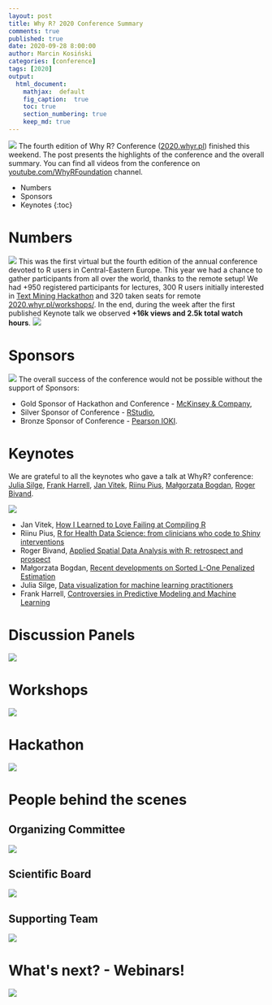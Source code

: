```yaml
---
layout: post
title: Why R? 2020 Conference Summary
comments: true
published: true
date: 2020-09-28 8:00:00
author: Marcin Kosiński
categories: [conference]
tags: [2020]
output:
  html_document:
    mathjax:  default
    fig_caption:  true
    toc: true
    section_numbering: true
    keep_md: true
---
```


<img src="/images/fulls/whyr2020/summary/Slajd2.JPG" class="fit image"> The fourth edition of Why R? Conference ([2020.whyr.pl](https://2020.whyr.pl/)) finished this weekend. The post presents the highlights of the conference and the overall summary. You can find all videos from the conference on [youtube.com/WhyRFoundation](https://youtube.com/WhyRFoundation) channel.

* Numbers
* Sponsors
* Keynotes
{:toc}

# Numbers

<img src="/images/fulls/whyr2020/summary/Slajd3.JPG" class="fit image"> This was the first virtual but the fourth edition of the annual conference devoted to R users in Central-Eastern Europe. This year we had a chance to gather participants from all over the world, thanks to the remote setup! We had +950 registered participants for lectures, 300 R users initially interested in [Text Mining Hackathon](https://2020.whyr.pl/hackathon/) and 320 taken seats for remote [2020.whyr.pl/workshops/](https://2020.whyr.pl/workshops/). In the end, during the week after the first published Keynote talk we observed **+16k views and 2.5k total watch hours**.
<img src="/images/fulls/whyr2020/summary/yt.png" class="fit image">


# Sponsors

<img src="/images/fulls/whyr2020/summary/Slajd6.JPG" class="fit image"> The overall success of the conference would not be possible without the support of Sponsors: 

- Gold Sponsor of Hackathon and Conference - [McKinsey & Company](https://www.mckinsey.com/pl/careers/careers-in-poland), 
- Silver Sponsor of Conference - [RStudio](https://rstudio.com/), 
- Bronze Sponsor of Conference - [Pearson IOKI](https://ioki.pl/en/).

# Keynotes

We are grateful to all the keynotes who gave a talk at WhyR? conference: [Julia Silge](https://twitter.com/juliasilge), [Frank Harrell](https://twitter.com/f2harrell), [Jan Vitek](https://twitter.com/j_v_66), [Riinu Pius](https://twitter.com/_riinu_), [Małgorzata Bogdan](http://www.math.uni.wroc.pl/~mbogdan/), [Roger Bivand](https://twitter.com/rogerbivand).

<img src="/images/fulls/whyr2020/summary/Slajd21.JPG" class="fit image">

- Jan Vitek, [How I Learned to Love Failing at Compiling R](https://www.youtube.com/watch?v=VdD0nHbcyk4)
- Riinu Pius, [R for Health Data Science: from clinicians who code to Shiny interventions](https://www.youtube.com/watch?v=O4SxU7cRDpI)
- Roger Bivand, [Applied Spatial Data Analysis with R: retrospect and prospect](https://www.youtube.com/watch?v=mEAyQ8bv1zU)
- Małgorzata Bogdan, [Recent developments on Sorted L-One Penalized Estimation](https://www.youtube.com/watch?v=F523a8bKDJA)
- Julia Silge, [Data visualization for machine learning practitioners](https://www.youtube.com/watch?v=OH_lt8qlSJw)
- Frank Harrell, [Controversies in Predictive Modeling and Machine Learning](https://www.youtube.com/watch?v=DF1WsYZ94Es)


# Discussion Panels

<img src="/images/fulls/whyr2020/summary/Slajd22.JPG" class="fit image">

# Workshops

<img src="/images/fulls/whyr2020/summary/workshops.png" class="fit image">

# Hackathon

<img src="/images/fulls/whyr2020/hackathon/hackathon2020.jpg" class="fit image">

# People behind the scenes

## Organizing Committee

<img src="/images/fulls/whyr2020/summary/Slajd10.JPG" class="fit image">

## Scientific Board

<img src="/images/fulls/whyr2020/summary/Slajd9.JPG" class="fit image">

## Supporting Team

<img src="/images/fulls/whyr2020/summary/Slajd8.JPG" class="fit image">

# What's next? - Webinars!

<img src="/images/fulls/whyr2020/summary/Slajd12.JPG" class="fit image">
